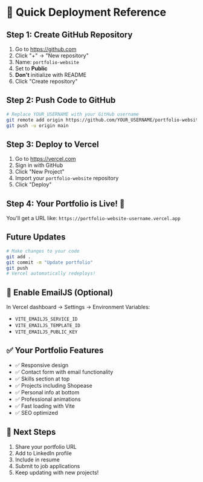 # 🚀 Quick Deployment Reference

## Step 1: Create GitHub Repository
1. Go to https://github.com
2. Click "+" → "New repository"
3. Name: `portfolio-website`
4. Set to **Public**
5. **Don't** initialize with README
6. Click "Create repository"

## Step 2: Push Code to GitHub
```bash
# Replace YOUR_USERNAME with your GitHub username
git remote add origin https://github.com/YOUR_USERNAME/portfolio-website.git
git push -u origin main
```

## Step 3: Deploy to Vercel
1. Go to https://vercel.com
2. Sign in with GitHub
3. Click "New Project"
4. Import your `portfolio-website` repository
5. Click "Deploy"

## Step 4: Your Portfolio is Live! 🎉
You'll get a URL like: `https://portfolio-website-username.vercel.app`

## Future Updates
```bash
# Make changes to your code
git add .
git commit -m "Update portfolio"
git push
# Vercel automatically redeploys!
```

## 📧 Enable EmailJS (Optional)
In Vercel dashboard → Settings → Environment Variables:
- `VITE_EMAILJS_SERVICE_ID`
- `VITE_EMAILJS_TEMPLATE_ID` 
- `VITE_EMAILJS_PUBLIC_KEY`

## ✅ Your Portfolio Features
- ✅ Responsive design
- ✅ Contact form with email functionality
- ✅ Skills section at top
- ✅ Projects including Shopease
- ✅ Personal info at bottom
- ✅ Professional animations
- ✅ Fast loading with Vite
- ✅ SEO optimized

## 🎯 Next Steps
1. Share your portfolio URL
2. Add to LinkedIn profile
3. Include in resume
4. Submit to job applications
5. Keep updating with new projects!

